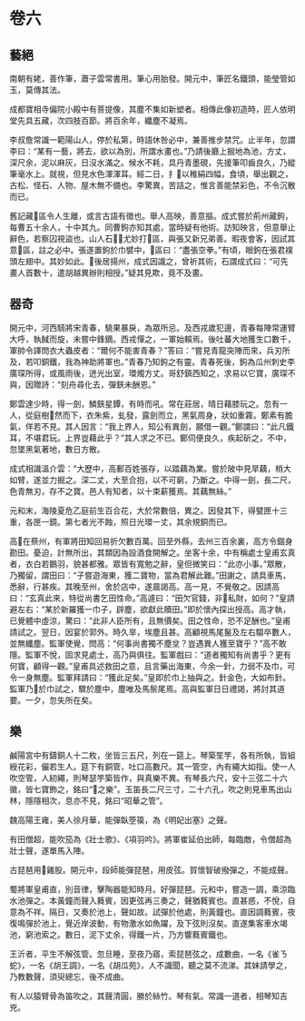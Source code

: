 # 卷六

## 藝絕

南朝有姥，善作筆，蕭子雲常書用。筆心用胎發。開元中，筆匠名鐵頭，能瑩管如玉，莫傳其法。

成都寶相寺偏院小殿中有菩提像，其塵不集如新塑者。相傳此像初造時，匠人依明堂先具五藏，次四肢百節。將百余年，纖塵不凝焉。

李叔詹常識一範陽山人，停於私第，時語休咎必中，兼善推步禁咒。止半年，忽謂李曰：“某有一藝，將去，欲以為別，所謂水畫也。”乃請後廳上掘地為池，方丈，深尺余，泥以麻灰，日沒水滿之。候水不耗，具丹青墨硯，先援筆叩齒良久，乃縱筆毫水上。就視，但見水色渾渾耳。經二日，扌以稚絹四幅，食頃，舉出觀之，古松、怪石、人物、屋木無不備也。李驚異，苦詰之，惟言善能禁彩色，不令沉散而已。

舊記藏區令人生離，或言古語有徵也。舉人高映，善意摳。成式嘗於荊州藏鉤，每曹五十余人，十中其九。同曹鉤亦知其處，當時疑有他術。訪知映言，但意舉止辭色，若察囚視盜也。山人石，尤妙打區，與張又新兄弟善。暇夜會客，因試其意區，註之必中。張遂置鉤於巾襞中，區曰：“盡張空拳。”有頃，眼鉤在張君襆頭左翅中。其妙如此。後居揚州，成式因識之，曾祈其術，石謂成式曰：“可先畫人首數十，遣胡越異辦則相授。”疑其見欺，竟不及畫。

## 器奇

開元中，河西騎將宋青春，驍果暴戾，為眾所忌。及西戎歲犯邊，青春每陣常運臂大呼，執馘而旋，未嘗中鋒鏑。西戎憚之，一軍始賴焉。後吐蕃大地獲生口數千，軍帥令譯問衣大蟲皮者：“爾何不能害青春？”答曰：“嘗見青龍突陣而來，兵刃所及，若叩銅鐵，我為神助將軍也。”青春乃知鉤之有靈。青春死後，鉤為瓜州刺史李廣琛所得，或風雨後，迸光出室，環燭方丈。哥舒鎮西知之，求易以它寶，廣琛不與，因贈詩：“刻舟尋化去，彈鋏未酬恩。”

鄭雲達少時，得一劍，鱗鋏星鐔，有時而吼。常在莊居，晴日藉膝玩之。忽有一人，從庭樹然而下，衣朱紫，虬發，露劍而立，黑氣周身，狀如重霧。鄭素有膽氣，佯若不見。其人因言：“我上界人，知公有異劍，願借一觀。”鄭謂曰：“此凡鐵耳，不堪君玩。上界豈藉此乎？”其人求之不已。鄭伺便良久，疾起斫之，不中，忽墜黑氣著地，數日方散。

成式相識溫介雲：“大歷中，高郵百姓張存，以踏藕為業。嘗於陂中見旱藕，梢大如臂，遂並力掘之。深二丈，大至合抱，以不可窮，乃斷之。中得一劍，長二尺，色青無刃，存不之寶。邑人有知者，以十束薪獲焉。其藕無絲。”

元和末，海陵夏危乙庭前生百合花，大於常數倍，異之。因發其下，得甓匣十三重，各匣一鏡。第七者光不蝕，照日光環一丈，其余規銅而已。

高在蔡州，有軍將田知回易折欠數百萬。回至外縣，去州三百余裏，高方令錮身勘田。憂迫，計無所出，其類因為設酒食開解之。坐客十余，中有稱處士皇甫玄真者，衣白若鵝羽，貌甚都雅。眾皆有寬勉之辭，皇但微笑曰：“此亦小事。”眾散，乃獨留，謂田曰：“子嘗遊海東，獲二寶物，當為君解此難。”田謝之，請具車馬，悉辭，行甚疾。其晚至州，舍於店中，遂晨謁高。高一見，不覺敬之。因請高曰：“玄真此來，特從尚書乞田性命。”高遽曰：“田欠官錢，非私財，如何？”皇請避左右：“某於新羅獲一巾子，辟塵，欲獻此贖田。”即於懷內探出授高。高才執，已覺體中虛涼，驚曰：“此非人臣所有，且無價矣。田之性命，恐不足酬也。”皇甫請試之。翌日，因宴於郭外。時久旱，埃塵且甚。高顧視馬尾鬣及左右騶卒數人，並無纖塵。監軍使覺，問高：“何事尚書獨不塵坌？豈遇異人獲至寶乎？”高不敢隱。監軍不悅，固求見處士，高乃與俱往。監軍戲曰：“道者獨知有尚書乎？更有何寶，顧得一觀。”皇甫具述救田之意，且言藥出海東，今余一針，力弱不及巾，可令一身無塵。監軍拜請曰：“獲此足矣。”皇即於巾上抽與之。針金色，大如布針。監軍乃於巾試之，驟於塵中，塵唯及馬鬃尾焉。高與監軍日日禮謁，將討其道要。一夕，忽失所在矣。

## 樂

鹹陽宮中有鑄銅人十二枚，坐皆三五尺，列在一筵上。琴築笙竽，各有所執，皆組綬花彩，儼若生人。筵下有銅管，吐口高數尺。其一管空，內有繩大如指。使一人吹空管，人紉繩，則琴瑟竽築皆作，與真樂不異。有琴長六尺，安十三弦二十六徽，皆七寶飾之，銘曰“之樂”。玉笛長二尺三寸，二十六孔，吹之則見車馬出山林，隱隱相次，息亦不見，銘曰“昭華之管”。

魏高陽王雍，美人徐月華，能彈臥箜篌，為《明妃出塞》之聲。

有田僧超，能吹笳為《壯士歌》、《項羽吟》。將軍崔延伯出師，每臨敵，令僧超為壯士聲，遂單馬入陣。

古琵琶用雞股。開元中，段師能彈琵琶，用皮弦。賀懷智破撥彈之，不能成聲。

蜀將軍皇甫直，別音律，擊陶器能知時月。好彈琵琶。元和中，嘗造一調，乘涼臨水池彈之。本黃鐘而聲入蕤賓，因更弦再三奏之，聲猶蕤賓也。直甚惑，不悅，自意為不祥。隔日，又奏於池上，聲如故。試彈於他處，則黃鐘也。直因調蕤賓，夜復鳴彈於池上，覺近岸波動，有物激水如魚躍，及下弦則沒矣。直遂集客車水竭池，窮池索之。數日，泥下丈余，得鐵一片，乃方響蕤賓鐵也。

王沂者，平生不解弦管。忽旦睡，至夜乃寤，索琵琶弦之，成數曲，一名《雀ㄋ蛇》，一名《胡王調》，一名《胡瓜苑》，人不識聞，聽之莫不流涕。其妹請學之，乃教數聲，須臾總忘，後不成曲。

有人以猿臂骨為笛吹之，其聲清圓，勝於絲竹。琴有氣。常識一道者，相琴知吉兇。
